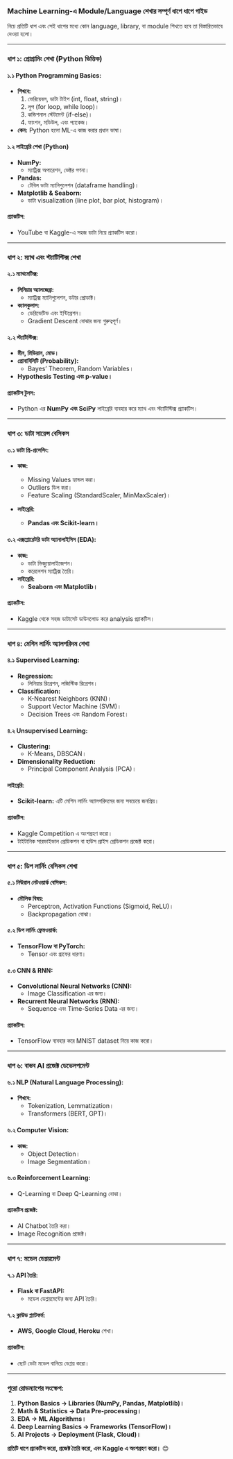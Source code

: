 ### **Machine Learning-এ Module/Language শেখার সম্পূর্ণ ধাপে ধাপে গাইড**  

নিচে প্রতিটি ধাপ এবং সেই ধাপের মধ্যে কোন language, library, বা module শিখতে হবে তা বিস্তারিতভাবে দেওয়া হলো।  

---

### **ধাপ ১: প্রোগ্রামিং শেখা (Python ভিত্তিক)**  

#### **১.১ Python Programming Basics:**  

- **শিখবে:**  
  1. ভেরিয়েবল, ডাটা টাইপ (int, float, string)।  
  2. লুপ (for loop, while loop)।  
  3. কন্ডিশনাল স্টেটমেন্ট (if-else)।  
  4. ফাংশন, মডিউল, এবং প্যাকেজ।  
- **কেন:** Python হলো ML-এ কাজ করার প্রধান ভাষা।  

#### **১.২ লাইব্রেরি শেখা (Python)**  

- **NumPy:**  
  - ম্যাট্রিক্স অপারেশন, ভেক্টর গণনা।  
- **Pandas:**  
  - টেবিল ডাটা ম্যানিপুলেশন (dataframe handling)।  
- **Matplotlib & Seaborn:**  
  - ডাটা visualization (line plot, bar plot, histogram)।  

#### **প্র্যাকটিস:**  

- YouTube বা Kaggle-এ সহজ ডাটা নিয়ে প্র্যাকটিস করো।  

---

### **ধাপ ২: ম্যাথ এবং স্ট্যাটিস্টিক্স শেখা**  

#### **২.১ ম্যাথমেটিক্স:**  

- **লিনিয়ার অ্যালজেব্রা:**  
  - ম্যাট্রিক্স ম্যানিপুলেশন, ডটার প্রোডাক্ট।  
- **ক্যালকুলাস:**  
  - ডেরিভেটিভ এবং ইন্টিগ্রেশন।  
  - Gradient Descent বোঝার জন্য গুরুত্বপূর্ণ।  

#### **২.২ স্ট্যাটিস্টিক্স:**  

- **মীন, মিডিয়ান, মোড।**  
- **প্রোবাবিলিটি (Probability):**  
  - Bayes’ Theorem, Random Variables।  
- **Hypothesis Testing এবং p-value।**  

#### **প্র্যাকটিস টুলস:**  

- Python এর **NumPy এবং SciPy** লাইব্রেরি ব্যবহার করে ম্যাথ এবং স্ট্যাটিস্টিক্স প্র্যাকটিস।  

---

### **ধাপ ৩: ডাটা সায়েন্স বেসিকস**  

#### **৩.১ ডাটা প্রি-প্রসেসিং:**  

- **কাজ:**  
  - Missing Values হ্যান্ডল করা।  
  - Outliers ডিল করা।  
  - Feature Scaling (StandardScaler, MinMaxScaler)।  

- **লাইব্রেরি:**  
  - **Pandas এবং Scikit-learn।**  

#### **৩.২ এক্সপ্লোরেটরি ডাটা অ্যানালাইসিস (EDA):**  

- **কাজ:**  
  - ডাটা ভিজ্যুয়ালাইজেশন।  
  - করেলেশন ম্যাট্রিক্স তৈরি।  
- **লাইব্রেরি:**  
  - **Seaborn এবং Matplotlib।**  

#### **প্র্যাকটিস:**  

- Kaggle থেকে সহজ ডাটাসেট ডাউনলোড করে analysis প্র্যাকটিস।  

---

### **ধাপ ৪: মেশিন লার্নিং অ্যালগরিদম শেখা**  

#### **৪.১ Supervised Learning:**  

- **Regression:**  
  - লিনিয়ার রিগ্রেশন, লজিস্টিক রিগ্রেশন।  
- **Classification:**  
  - K-Nearest Neighbors (KNN)।  
  - Support Vector Machine (SVM)।  
  - Decision Trees এবং Random Forest।  

#### **৪.২ Unsupervised Learning:**  

- **Clustering:**  
  - K-Means, DBSCAN।  
- **Dimensionality Reduction:**  
  - Principal Component Analysis (PCA)।  

#### **লাইব্রেরি:**  

- **Scikit-learn:** এটি মেশিন লার্নিং অ্যালগরিদমের জন্য সবচেয়ে জনপ্রিয়।  

#### **প্র্যাকটিস:**  

- Kaggle Competition এ অংশগ্রহণ করো।  
- টাইটানিক সারভাইভাল প্রেডিকশন বা হাউস প্রাইস প্রেডিকশন প্রজেক্ট করো।  

---

### **ধাপ ৫: ডিপ লার্নিং বেসিকস শেখা**  

#### **৫.১ নিউরাল নেটওয়ার্ক বেসিকস:**  

- **মৌলিক বিষয়:**  
  - Perceptron, Activation Functions (Sigmoid, ReLU)।  
  - Backpropagation বোঝা।  

#### **৫.২ ডিপ লার্নিং ফ্রেমওয়ার্ক:**  

- **TensorFlow বা PyTorch:**  
  - Tensor এবং গ্রাফের ধারণা।  

#### **৫.৩ CNN & RNN:**  

- **Convolutional Neural Networks (CNN):**  
  - Image Classification এর জন্য।  
- **Recurrent Neural Networks (RNN):**  
  - Sequence এবং Time-Series Data এর জন্য।  

#### **প্র্যাকটিস:**  

- TensorFlow ব্যবহার করে MNIST dataset নিয়ে কাজ করো।  

---

### **ধাপ ৬: বাস্তব AI প্রজেক্ট ডেভেলপমেন্ট**  

#### **৬.১ NLP (Natural Language Processing):**  

- **শিখবে:**  
  - Tokenization, Lemmatization।  
  - Transformers (BERT, GPT)।  

#### **৬.২ Computer Vision:**  

- **কাজ:**  
  - Object Detection।  
  - Image Segmentation।  

#### **৬.৩ Reinforcement Learning:**  

- Q-Learning বা Deep Q-Learning বোঝা।  

#### **প্র্যাকটিস প্রজেক্ট:**  

- AI Chatbot তৈরি করা।  
- Image Recognition প্রজেক্ট।  

---

### **ধাপ ৭: মডেল ডেপ্লয়মেন্ট**  

#### **৭.১ API তৈরি:**  

- **Flask বা FastAPI:**  
  - মডেল ডেপ্লয়মেন্টের জন্য API তৈরি।  

#### **৭.২ ক্লাউড প্ল্যাটফর্ম:**  

- **AWS, Google Cloud, Heroku** শেখা।  

#### **প্র্যাকটিস:**  

- ছোট ডেটা মডেল বানিয়ে ডেপ্লয় করো।  

---

### **পুরো রোডম্যাপের সংক্ষেপ:**  

1. **Python Basics → Libraries (NumPy, Pandas, Matplotlib)।**  
2. **Math & Statistics → Data Pre-processing।**  
3. **EDA → ML Algorithms।**  
4. **Deep Learning Basics → Frameworks (TensorFlow)।**  
5. **AI Projects → Deployment (Flask, Cloud)।**  

**প্রতিটি ধাপে প্র্যাকটিস করো, প্রজেক্ট তৈরি করো, এবং Kaggle এ অংশগ্রহণ করো।** 😊
